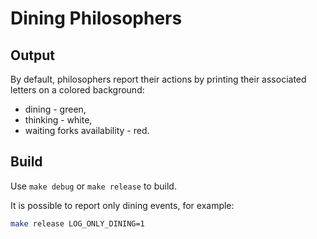 # Dining Philosophers

## Output
By default, philosophers report their actions by printing their associated letters on a colored background:
- dining - green,
- thinking - white,
- waiting forks availability - red.

## Build

Use `make debug` or `make release` to build.

It is possible to report only dining events, for example:

```bash
make release LOG_ONLY_DINING=1
```
